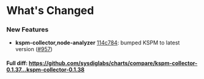 # What's Changed

### New Features
- **kspm-collector,node-analyzer** [114c784](https://github.com/sysdiglabs/charts/commit/114c7840689472638326fc01d652c698830ec3a2): bumped KSPM to latest version ([#957](https://github.com/sysdiglabs/charts/issues/957))

#### Full diff: https://github.com/sysdiglabs/charts/compare/kspm-collector-0.1.37...kspm-collector-0.1.38
